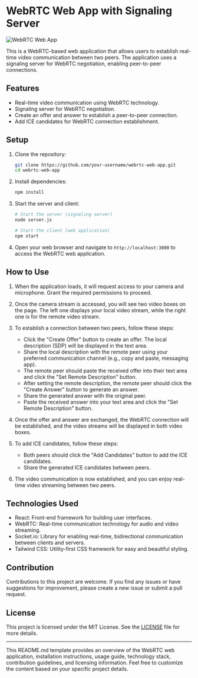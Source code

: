 # WebRTC Web App with Signaling Server

![WebRTC Web App](/screenshots/screenshot.png)

This is a WebRTC-based web application that allows users to establish real-time video communication between two peers. The application uses a signaling server for WebRTC negotiation, enabling peer-to-peer connections.

## Features

- Real-time video communication using WebRTC technology.
- Signaling server for WebRTC negotiation.
- Create an offer and answer to establish a peer-to-peer connection.
- Add ICE candidates for WebRTC connection establishment.

## Setup

1. Clone the repository:

   ```bash
   git clone https://github.com/your-username/webrtc-web-app.git
   cd webrtc-web-app
   ```

2. Install dependencies:

   ```bash
   npm install
   ```

3. Start the server and client:

   ```bash
   # Start the server (signaling server)
   node server.js

   # Start the client (web application)
   npm start
   ```

4. Open your web browser and navigate to `http://localhost:3000` to access the WebRTC web application.

## How to Use

1. When the application loads, it will request access to your camera and microphone. Grant the required permissions to proceed.

2. Once the camera stream is accessed, you will see two video boxes on the page. The left one displays your local video stream, while the right one is for the remote video stream.

3. To establish a connection between two peers, follow these steps:

   - Click the "Create Offer" button to create an offer. The local description (SDP) will be displayed in the text area.
   - Share the local description with the remote peer using your preferred communication channel (e.g., copy and paste, messaging app).
   - The remote peer should paste the received offer into their text area and click the "Set Remote Description" button.
   - After setting the remote description, the remote peer should click the "Create Answer" button to generate an answer.
   - Share the generated answer with the original peer.
   - Paste the received answer into your text area and click the "Set Remote Description" button.

4. Once the offer and answer are exchanged, the WebRTC connection will be established, and the video streams will be displayed in both video boxes.

5. To add ICE candidates, follow these steps:

   - Both peers should click the "Add Candidates" button to add the ICE candidates.
   - Share the generated ICE candidates between peers.

6. The video communication is now established, and you can enjoy real-time video streaming between two peers.

## Technologies Used

- React: Front-end framework for building user interfaces.
- WebRTC: Real-time communication technology for audio and video streaming.
- Socket.io: Library for enabling real-time, bidirectional communication between clients and servers.
- Tailwind CSS: Utility-first CSS framework for easy and beautiful styling.

## Contribution

Contributions to this project are welcome. If you find any issues or have suggestions for improvement, please create a new issue or submit a pull request.

## License

This project is licensed under the MIT License. See the [LICENSE](/LICENSE) file for more details.

---

This README.md template provides an overview of the WebRTC web application, installation instructions, usage guide, technology stack, contribution guidelines, and licensing information. Feel free to customize the content based on your specific project details.
